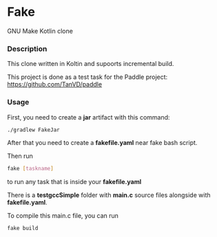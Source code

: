 # Fake
GNU Make Kotlin clone

### Description

This clone written in Koltin and supoorts incremental build.


This project is done as a test task for the Paddle project:
https://github.com/TanVD/paddle

### Usage

First, you need to create a **jar** artifact with this command:
```sh
./gradlew FakeJar
```

After that you need to create a **fakefile.yaml** near fake bash script.

Then run 
```sh
fake [taskname]
```
to run any task that is inside your **fakefile.yaml**

There is a **testgccSimple** folder with **main.c** source files alongside with **fakefile.yaml**.

To compile this main.c file, you can run 

```sh
fake build
```


